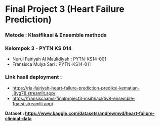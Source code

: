 # Final Project 3 (Heart Failure Prediction)
### Metode : Klasifikasi & Ensemble methods

### Kelompok 3 - PYTN KS 014
- Nurul Fajriyah Al Maulidiyah  : PYTN-KS14-001 
- Fransisca Mulya Sari          : PYTN-KS14-011 

### Link hasil deployment : 
- https://ria-fajriyah-heart-failure-prediction-prediksi-kematian-j8vg78.streamlit.app/
- https://fransiscaams-finalproject3-msibhacktiv8-ensemble-1qatsi.streamlit.app/

**Dataset : https://www.kaggle.com/datasets/andrewmvd/heart-failure-clinical-data**
